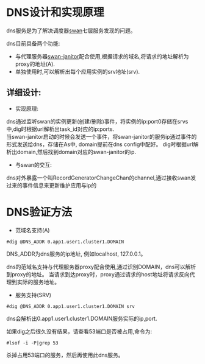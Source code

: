 # DNS设计和实现原理
dns服务是为了解决调度器[swan](https://github.com/Dataman-Cloud/swan)七层服务发现的问题。

dns目前具备两个功能:
+ 与代理服务器[swan-janitor](https://github.com/Dataman-Cloud/swan-janitor)配合使用,根据请求的域名,将请求的地址解析为proxy的地址(A).
+ 单独使用时,可以解析出每个应用实例的srv地址(srv).

## 详细设计:
+ 实现原理:

dns通过监听swan的实例更新(创建/删除)事件，将实例的ip:port0存储在srvs中,dig时根据url解析出task_id对应的ip:ports.  
当swan-janitor启动的时候会发送一个事件，将swan-janitor的服务ip通过事件的形式发送给dns，存储在As中, domain提前在dns config中配好。
dig时根据url解析出domain,然后找到domain对应的swan-janitor的ip.

+ 与swan的交互:

dns对外暴露一个叫RecordGeneratorChangeChan的channel,通过接收swan发过来的事件信息来更新维护应用与ip的

# DNS验证方法

+ 范域名支持(A)
```
#dig @DNS_ADDR 0.app1.user1.cluster1.DOMAIN
```
DNS_ADDR为dns服务的ip地址, 例如localhost, 127.0.0.1。

dns的范域名支持与代理服务器proxy配合使用,通过识别DOMAIN，dns可以解析到proxy的地址。
当请求到达proxy时，proxy通过请求的host地址将请求反向代理到实际的服务地址。

+ 服务支持(SRV)
```
#dig @DNS_ADDR 0.app1.user1.cluster1.DOMAIN srv
```
dns会解析出0.app1.user1.cluster1.DOMAIN服务实际的ip,port.

如果dig之后很久没有结果，请查看53端口是否被占用,命令为:
```
#lsof -i -P|grep 53
```
杀掉占用53端口的服务，然后再使用此dns服务。
